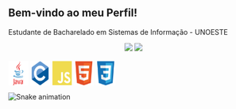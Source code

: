## Bem-vindo ao meu Perfil!

Estudante de Bacharelado em Sistemas de Informação - UNOESTE

<div align="center">
  <div>
    <img height="180em" src="https://github-readme-stats.vercel.app/api?username=Joseroyer&show_icons=true&theme=tokyonight&&include_all_commits=true&count_private=true">
    <img height="180em" src="https://github-readme-stats.vercel.app/api/top-langs/?username=Joseroyer&layout=compact&theme=tokyonight">
  </div>
  
</div>

<div style="display: inline_block"><br>
  <img align="center" alt="Jr-Java" height="50" width="40"src="https://raw.githubusercontent.com/devicons/devicon/master/icons/java/java-original-wordmark.svg">
  <img align="center" alt="Jr-Java" height="50" width="40"src="https://raw.githubusercontent.com/devicons/devicon/master/icons/c/c-original.svg">
  <img align="center" alt="Jr-Js" height="50" width="40" src="https://raw.githubusercontent.com/devicons/devicon/master/icons/javascript/javascript-plain.svg">
  <img align="center" alt="Jr-HTML" height="50" width="40" src="https://raw.githubusercontent.com/devicons/devicon/master/icons/html5/html5-original.svg">
  <img align="center" alt="Jr-CSS" height="50" width="40" src="https://raw.githubusercontent.com/devicons/devicon/master/icons/css3/css3-original.svg">
  
  
 
  ![Snake animation](https://github.com/Joseroyer/Joseroyer/blob/output/github-contribution-grid-snake.svg)
  
</div>


